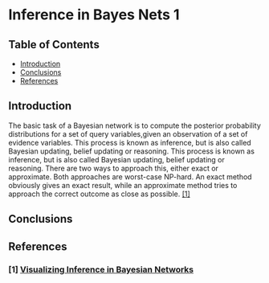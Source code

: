 # Inference in Bayes Nets 1

## Table of Contents
- [Introduction](#introduction)
- [Conclusions](#conclusions)
- [References](#references)

## Introduction
The basic task of a Bayesian network is to compute the posterior probability distributions for a set of query variables,given an observation of a set of evidence variables. This process is known as inference, but is also called Bayesian updating, belief updating or reasoning. This process is known as inference, but is also called Bayesian updating, belief updating or reasoning. There are two ways to approach this, either exact or approximate. Both approaches are worst-case NP-hard. An exact method obviously gives an exact result, while an approximate method tries to approach the correct outcome as close as possible. [[1]](###1)


## Conclusions

## References
### [1] [Visualizing Inference in Bayesian Networks](http://www.kbs.twi.tudelft.nl/Publications/MSc/2006-JRKoiter-Msc.html)